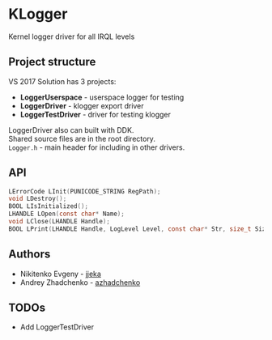 # KLogger
Kernel logger driver for all IRQL levels

## Project structure
VS 2017 Solution has 3 projects:
 * **LoggerUserspace** - userspace logger for testing
 * **LoggerDriver** - klogger export driver
 * **LoggerTestDriver** - driver for testing klogger

LoggerDriver also can built with DDK.  
Shared source files are in the root directory.  
`Logger.h` - main header for including in other drivers.

## API
```c
LErrorCode LInit(PUNICODE_STRING RegPath);
void LDestroy();
BOOL LIsInitialized();
LHANDLE LOpen(const char* Name);
void LClose(LHANDLE Handle);
BOOL LPrint(LHANDLE Handle, LogLevel Level, const char* Str, size_t Size);
```

## Authors
 * Nikitenko Evgeny - [jjeka](https://github.com/jjeka)
 * Andrey Zhadchenko - [azhadchenko](https://github.com/azhadchenko)

## TODOs
 * Add LoggerTestDriver
